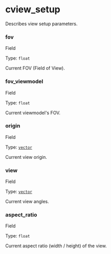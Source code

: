 # cview\_setup

Describes view setup parameters.

### fov﻿ <a href="#fov" id="fov"></a>

Field

Type: `float`

Current FOV (Field of View).

### fov\_viewmodel﻿ <a href="#fov-viewmodel" id="fov-viewmodel"></a>

Field

Type: `float`

Current viewmodel's FOV.

### origin﻿ <a href="#origin" id="origin"></a>

Field

Type: [`vector`](https://lua.fatality.win/vector.html)

Current view origin.

### view﻿ <a href="#view" id="view"></a>

Field

Type: [`vector`](https://lua.fatality.win/vector.html)

Current view angles.

### aspect\_ratio﻿ <a href="#aspect-ratio" id="aspect-ratio"></a>

Field

Type: `float`

Current aspect ratio (width / height) of the view.
